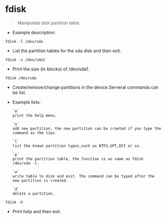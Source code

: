 # fdisk
> Manipulate disk partition table.

- Example description:

`fdisk -l /dev/sda`
- List  the  partition  tables for the sda disk and then exit.

`fdisk -s /dev/sda1`
- Print the size (in blocks) of /dev/sda1.

`fdisk /dev/sda`
- Create/remove/change partitions in the device.Serveral commands can be list.

- Example lists:

      `m`
      print the help menu.
      
      `n`
      add new partition, the new partition can be craeted if you type the command as the tips.
      
      `l`
      list the known partition types,such as NTFS,GPT,EFI or so.
      
      `p`
      print the partition table, the function is as same as fdisk /dev/sda -l.
      
      `w`
      write table to disk and exit. The command can be typed after the new partition is created.
      
      `d`
      delete a partition.    
      
`fdisk -h`
- Print help and then exit.
